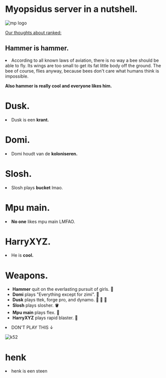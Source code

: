 <!-- ## Subject resources -->

<!-- # Flash cards -->

<!-- ## Languages -->

<!-- ### German -->

<!-- - GCSE: -->
<!--     - Cards are my own from AQA GCSE Higher 9-1 -->
<!-- - A Level: -->
<!--     - AS: -->
<!--         - Cards are my own from AQA A Level Year 1 and AS German -->
<!--     - A2: -->
<!--         - Cards are my own from AQA A Level Year 2 German -->




<html>
    <head>
        <link type="text/css" rel="stylesheet" href="css/my-first-stylesheet.css"/>
        <title>Myopsidus server in a nutshell</title>
    </head>
    <body>
        <h1>Myopsidus server in a nutshell.</h1>
        <p><img src="images\mp logo.png" alt="mp logo"/></p>
        <a href="ranked.html">Our thoughts about ranked:</a>
        <h2>Hammer is hammer.</h2>
        <li>According to all known laws of aviation, there is no way a bee should be able to fly. Its wings are too small to get its fat little body off the ground. The bee of course, flies anyway, because bees don't care what humans think is impossible.</li>
        <p><strong>Also hammer is really cool and everyone likes him.</strong></p>
        <h1>Dusk.</h1>
        <li>Dusk is een <strong>krant.</strong></li>
        <h1>Domi.</h1>
        <li>Domi houdt van de <strong>koloniseren.</strong></li>
        <h1>Slosh.</h1>
        <li>Slosh plays <strong>bucket</strong> lmao.</li>
        <h1>Mpu main.</h1>
        <li><strong>No one</strong> likes mpu main LMFAO.</li>
        <h1>HarryXYZ.</h1>
        <li>He is <strong>cool.</strong></li>
        <h1>Weapons.</h1>
        <ul>
            <li><strong>Hammer</strong> quit on the everlasting pursuit of girls. 👩</li>
            <li><strong>Domi</strong> plays "Everything except for zimi". 🤬</li>
            <li><strong>Dusk</strong> plays ttek, forge pro, and dynamo. 🔫 🔫 🔫</li>
            <li><strong>Slosh</strong> plays slosher. 🪣</li>
            <li><strong>Mpu main</strong> plays flex. 💪</li>
            <li><strong>HarryXYZ</strong> plays rapid blaster. 🔫</li>
        </ul>
        <li>DON'T PLAY THIS ↓</li>
        <p><img src="images\k52.jpg" alt="k52"/></p>
        <h1>henk</h1>
        <li>henk is een steen</li>
    </body>
</html>



















<!-- <details open><summary>Flash cards</summary> -->
<!--     <ul> -->    
<!--         <li> -->
<!--             Flash cards -->
<!--         </li> -->
<!--         <li> -->
<!--             All flash cards are stored in <code>cards/</code> -->
<!--         </li> -->
<!--         <li> -->
<!--             <details open><summary>Languages</summary> -->
<!--                 <ul> -->
<!--                     <li> -->
<!--                         <details open><summary>German</summary> <!-1- German is its own element in the list of languages -1-> -->
<!--                             <ul> -->
<!--                                 <li> -->
<!--                                     <details open><summary>GCSE</summary> <!-1- GCSE and A level are on the same level of indentation in the listinator -1-> -->
<!--                                         <ul> -->
<!--                                             <li>Cards are my own from AQA GCSE Higher 9-1</li> -->
<!--                                         </ul> -->
<!--                                     </details> -->
<!--                                 </li> -->
<!--                                 <li> -->
<!--                                     <details open><summary>A Level</summary> -->
<!--                                     <ul> -->
<!--                                         <details open><summary>AS</summary> <!-1- AS and A2 are one level more indented than GCSE and A level -1-> -->
<!--                                             <ul>                            <!-1- because AS and A2 are parts of the A level -1-> -->
<!--                                                 <li>Cards are my own from AQA A Level Year 1 and AS German</li> -->
<!--                                             <ul> -->
<!--                                         </details> -->
<!--                                         <details open><summary>A2</summary> -->
<!--                                             <ul> -->
<!--                                                 <li>Cards are my own from AQA A Level Year 2 German</li> -->
<!--                                             </ul> -->
<!--                                         </details> -->
<!--                                     </ul> -->
<!--                                 </li> -->
<!--                             </ul> -->
<!--                         </details> -->
<!--                     </li> -->
<!--                 </ul> -->
<!--             </details> -->
<!--         </li> -->
<!--     </ul> -->
<!-- </details> -->
